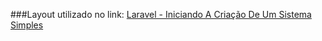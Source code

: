 ###Layout utilizado no link:
[Laravel - Iniciando A Criação De Um Sistema Simples](http://www.keniaferreira.com/2019/07/oi-pessoas-nesse-post-vamos-aprender.html)
